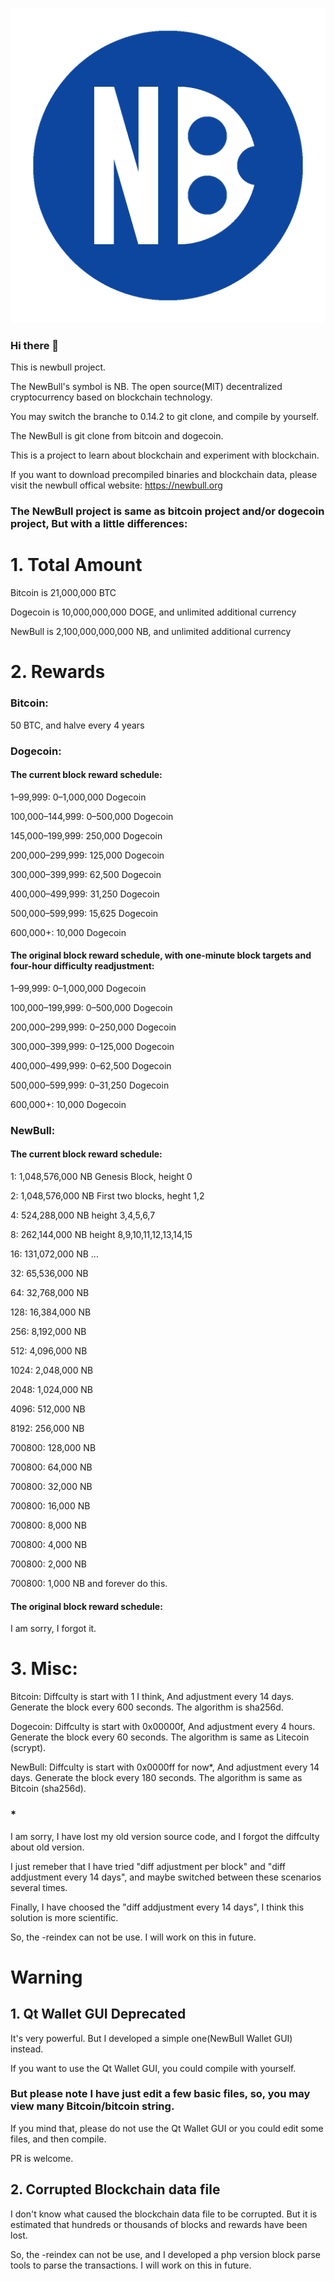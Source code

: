 ![image](icon/icon-1024x1024-solid.png)
### Hi there 👋

This is newbull project.

The NewBull's symbol is NB. The open source(MIT) decentralized cryptocurrency based on blockchain technology.

You may switch the branche to 0.14.2 to git clone, and compile by yourself.

The NewBull is git clone from bitcoin and dogecoin.

This is a project to learn about blockchain and experiment with blockchain.

If you want to download precompiled binaries and blockchain data, please visit the newbull offical website: https://newbull.org


### The NewBull project is same as bitcoin project and/or dogecoin project, But with a little differences:

# 1. Total Amount

Bitcoin is 21,000,000 BTC

Dogecoin is 10,000,000,000 DOGE, and unlimited additional currency

NewBull is 2,100,000,000,000 NB, and unlimited additional currency


# 2. Rewards

### Bitcoin: 
50 BTC, and halve every 4 years

### Dogecoin: 
#### The current block reward schedule:

1–99,999: 0–1,000,000 Dogecoin

100,000–144,999: 0–500,000 Dogecoin

145,000–199,999: 250,000 Dogecoin

200,000–299,999: 125,000 Dogecoin

300,000–399,999: 62,500 Dogecoin

400,000–499,999: 31,250 Dogecoin

500,000–599,999: 15,625 Dogecoin

600,000+: 10,000 Dogecoin

#### The original block reward schedule, with one-minute block targets and four-hour difficulty readjustment:

1–99,999: 0–1,000,000 Dogecoin

100,000–199,999: 0–500,000 Dogecoin

200,000–299,999: 0–250,000 Dogecoin

300,000–399,999: 0–125,000 Dogecoin

400,000–499,999: 0–62,500 Dogecoin

500,000–599,999: 0–31,250 Dogecoin

600,000+: 10,000 Dogecoin

### NewBull:

#### The current block reward schedule:

1:        1,048,576,000 NB       Genesis Block, height 0

2:        1,048,576,000 NB       First two blocks, heght 1,2

4:	      524,288,000 NB         height 3,4,5,6,7

8:	      262,144,000 NB         height 8,9,10,11,12,13,14,15

16:     	131,072,000 NB         ...

32:     	65,536,000 NB

64:     	32,768,000 NB

128:    	16,384,000 NB

256:    	8,192,000 NB

512:	    4,096,000 NB

1024:   	2,048,000 NB

2048:	    1,024,000 NB

4096:	    512,000 NB

8192:	    256,000 NB

700800: 	128,000 NB

700800:	  64,000 NB

700800: 	32,000 NB

700800: 	16,000 NB

700800:	  8,000 NB

700800:	  4,000 NB

700800:	  2,000 NB

700800:	  1,000 NB               and forever do this.

#### The original block reward schedule:

I am sorry, I forgot it.


# 3. Misc:
Bitcoin: Diffculty is start with 1 I think, And adjustment every 14 days. Generate the block every 600 seconds. The algorithm is sha256d.

Dogecoin: Diffculty is start with 0x00000f, And adjustment every 4 hours. Generate the block every 60 seconds. The algorithm is same as Litecoin (scrypt).

NewBull: Diffculty is start with 0x0000ff for now*, And adjustment every 14 days. Generate the block every 180 seconds. The algorithm is same as Bitcoin (sha256d).

### * 

I am sorry, I have lost my old version source code, and I forgot the diffculty about old version. 

I just remeber that I have tried "diff adjustment per block" and "diff addjustment every 14 days", and maybe switched between these scenarios several times.

Finally, I have choosed the "diff addjustment every 14 days", I think this solution is more scientific.

So, the -reindex can not be use. I will work on this in future.

# Warning

## 1. Qt Wallet GUI Deprecated

It's very powerful. But I developed a simple one(NewBull Wallet GUI) instead.

If you want to use the Qt Wallet GUI, you could compile with yourself.

### But please note I have just edit a few basic files, so, you may view many Bitcoin/bitcoin string.

If you mind that, please do not use the Qt Wallet GUI or you could edit some files, and then compile.

PR is welcome.

## 2. Corrupted Blockchain data file

I don't know what caused the blockchain data file to be corrupted. But it is estimated that hundreds or thousands of blocks and rewards have been lost.

So, the -reindex can not be use, and I developed a php version block parse tools to parse the transactions. I will work on this in future.

<!--
**newbull/newbull** is a ✨ _special_ ✨ repository because its `README.md` (this file) appears on your GitHub profile.

Here are some ideas to get you started:

- 🔭 I’m currently working on ...
- 🌱 I’m currently learning ...
- 👯 I’m looking to collaborate on ...
- 🤔 I’m looking for help with ...
- 💬 Ask me about ...
- 📫 How to reach me: ...
- 😄 Pronouns: ...
- ⚡ Fun fact: ...
-->
